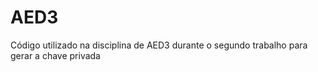 # AED3
Código utilizado na disciplina de AED3 durante o segundo trabalho para gerar a chave privada
